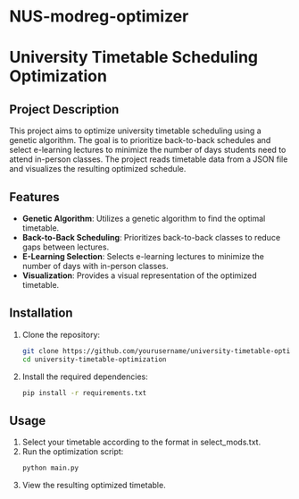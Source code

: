 # NUS-modreg-optimizer
# University Timetable Scheduling Optimization

## Project Description
This project aims to optimize university timetable scheduling using a genetic algorithm. The goal is to prioritize back-to-back schedules and select e-learning lectures to minimize the number of days students need to attend in-person classes. The project reads timetable data from a JSON file and visualizes the resulting optimized schedule.

## Features
- **Genetic Algorithm**: Utilizes a genetic algorithm to find the optimal timetable.
- **Back-to-Back Scheduling**: Prioritizes back-to-back classes to reduce gaps between lectures.
- **E-Learning Selection**: Selects e-learning lectures to minimize the number of days with in-person classes.
- **Visualization**: Provides a visual representation of the optimized timetable.

## Installation
1. Clone the repository:
    ```bash
    git clone https://github.com/yourusername/university-timetable-optimization.git
    cd university-timetable-optimization
    ```

2. Install the required dependencies:
    ```bash
    pip install -r requirements.txt
    ```

## Usage
1. Select your timetable according to the format in select_mods.txt.
2. Run the optimization script:
    ```bash
    python main.py
    ```
3. View the resulting optimized timetable.
